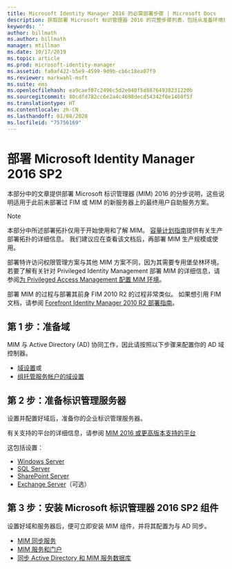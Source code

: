 ```yaml
---
title: Microsoft Identity Manager 2016 的必需部署步骤 | Microsoft Docs
description: 获取部署 Microsoft 标识管理器 2016 的完整步骤列表，包括从准备环境到配置门户的全部步骤。
keywords: ''
author: billmath
ms.author: billmath
manager: mtillman
ms.date: 10/17/2019
ms.topic: article
ms.prod: microsoft-identity-manager
ms.assetid: fa0af422-b5e9-4599-9d9b-cb6c18ea07f9
ms.reviewer: markwahl-msft
ms.suite: ems
ms.openlocfilehash: ea9caef07c2496c5d2e040f5d88764938231220b
ms.sourcegitcommit: 80cdfd782cc6e2a4c4698decd54342f0e1460f5f
ms.translationtype: HT
ms.contentlocale: zh-CN
ms.lasthandoff: 01/08/2020
ms.locfileid: "75756169"
---
```

# <a name="deploy-microsoft-identity-manager-2016-sp2"></a>部署 Microsoft Identity Manager 2016 SP2
本部分中的文章提供部署 Microsoft 标识管理器 (MIM) 2016 的分步说明，这些说明适用于此前未部署过 FIM 或 MIM 的新服务器上的最终用户自助服务方案。

> [!NOTE]
> 本部分中所述部署拓扑仅用于开始使用和了解 MIM。  [容量计划指南](capacity-planning-guide.md)提供有关生产部署拓扑的详细信息。  我们建议应在查看该文档后，再部署 MIM 生产规模或使用。

部署特许访问权限管理方案与其他 MIM 方案不同，因为其需要专用堡垒林环境。  若要了解有关针对 Privileged Identity Management 部署 MIM 的详细信息，请参阅[为 Privileged Access Management 配置 MIM 环境](./pam/configuring-mim-environment-for-pam.md)。

部署 MIM 的过程与部署其前身 FIM 2010 R2 的过程非常类似。 如果想引用 FIM 文档，请参阅 [Forefront Identity Manager 2010 R2 部署指南](https://technet.microsoft.com/library/jj134310)。

## <a name="first-prepare-a-domain"></a>第 1 步：准备域
MIM 与 Active Directory (AD) 协同工作，因此请按照以下步骤来配置你的 AD 域控制器。
- [域设置](preparing-domain.md)或
- [组托管服务帐户的域设置](preparing-domain-gmsa.md)


## <a name="next-prepare-an-identity-management-servers"></a>第 2 步：准备标识管理服务器
设置并配置好域后，准备你的企业标识管理服务器。

有关支持的平台的详细信息，请参阅 [MIM 2016 或更高版本支持的平台](microsoft-identity-manager-2016-supported-platforms.md)

 这包括设置：
- [Windows Server](prepare-server-ws2016.md)
- [SQL Server](prepare-server-sql2016.md)
- [SharePoint Server](prepare-server-sharepoint.md)
- [Exchange Server](prepare-server-exchange.md)（可选）

## <a name="finally-install-microsoft-identity-manager-2016-sp2-components"></a>第 3 步：安装 Microsoft 标识管理器 2016 SP2 组件
设置好域和服务器后，便可立即安装 MIM 组件，并将其配置为与 AD 同步。
- [MIM 同步服务](install-mim-sync.md)
- [MIM 服务和门户](install-mim-service-portal.md)
- [同步 Active Directory 和 MIM 服务数据库](install-mim-sync-ad-service.md)
